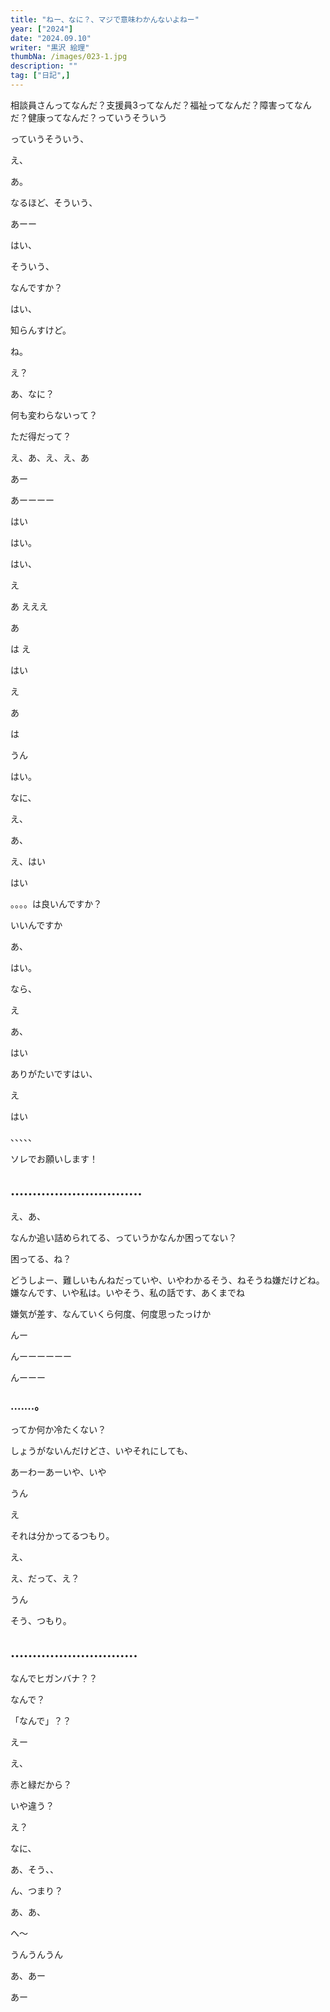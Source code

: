 ```yaml
---
title: "ねー、なに？、マジで意味わかんないよねー"
year: ["2024"]
date: "2024.09.10"
writer: "黒沢 絵理"
thumbNa: /images/023-1.jpg
description: ""
tag: ["日記",]
---
```


相談員さんってなんだ？支援員3ってなんだ？福祉ってなんだ？障害ってなんだ？健康ってなんだ？っていうそういう

っていうそういう、

え、

あ。

なるほど、そういう、

あーー

はい、


そういう、

なんですか？

はい、

知らんすけど。

ね。

え？

あ、なに？

何も変わらないって？

ただ得だって？

え、あ、え、え、あ

あー

あーーーー

はい

はい。

はい、

え

あ
えええ

あ

は
え

はい

え

あ

は

うん

はい。

なに、

え、

あ、

え、はい

はい

。。。。は良いんですか？

いいんですか

あ、

はい。

なら、

え

あ、

はい

ありがたいですはい、

え

はい

、、、、、


ソレでお願いします！


## ..............................

え、あ、

なんか追い詰められてる、っていうかなんか困ってない？

困ってる、ね？

どうしよー、難しいもんねだっていや、いやわかるそう、ねそうね嫌だけどね。
嫌なんです、いや私は。いやそう、私の話です、あくまでね

嫌気が差す、なんていくら何度、何度思ったっけか

んー


んーーーーーー

んーーー


### .......。

ってか何か冷たくない？

しょうがないんだけどさ、いやそれにしても、

あーわーあーいや、いや

うん

え

それは分かってるつもり。

え、

え、だって、え？

うん

そう、つもり。



## .............................

なんでヒガンバナ？？

なんで？

「なんで」？？

えー

え、

赤と緑だから？

いや違う？

え？

なに、

あ、そう、、

ん、つまり？


あ、あ、

へ～

うんうんうん

あ、あー

あー


